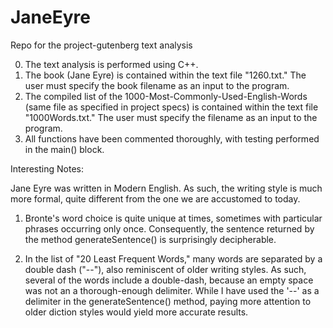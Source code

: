 # JaneEyre
Repo for the project-gutenberg text analysis 

0. The text analysis is performed using C++.
1. The book (Jane Eyre) is contained within the text file "1260.txt." The user must specify the book filename as an input to the program.
2. The compiled list of the 1000-Most-Commonly-Used-English-Words (same file as specified in project specs) is contained within the text file "1000Words.txt." The user must specify the filename as an input to the program.
3. All functions have been commented thoroughly, with testing performed in the main() block.

Interesting Notes: 

Jane Eyre was written in Modern English. As such, the writing style is much more formal, quite different from the one we are accustomed to today.

1. Bronte's word choice is quite unique at times, sometimes with particular phrases occurring only once. 
Consequently, the sentence returned by the method generateSentence() is surprisingly decipherable. 

2. In the list of "20 Least Frequent Words," many words are separated by a double dash ("--"), also reminiscent of older writing styles.
As such, several of the words include a double-dash, because an empty space was not an a thorough-enough delimiter.
While I have used the '--' as a delimiter in the generateSentence() method, paying more attention to older diction styles would yield more accurate results.



